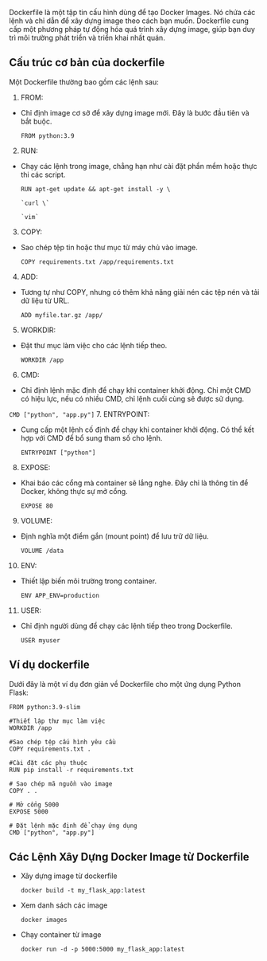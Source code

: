 Dockerfile là một tập tin cấu hình dùng để tạo Docker Images. Nó chứa các lệnh và chỉ dẫn để xây dựng image theo cách bạn muốn. Dockerfile cung cấp một phương pháp tự động hóa quá trình xây dựng image, giúp bạn duy trì môi trường phát triển và triển khai nhất quán.

## Cấu trúc cơ bản của dockerfile
Một Dockerfile thường bao gồm các lệnh sau:

1. FROM:

- Chỉ định image cơ sở để xây dựng image mới. Đây là bước đầu tiên và bắt buộc.
  
  `FROM python:3.9`
2. RUN:

- Chạy các lệnh trong image, chẳng hạn như cài đặt phần mềm hoặc thực thi các script.

  `RUN apt-get update && apt-get install -y \`
      
      `curl \`
      
      `vim`
3. COPY:

- Sao chép tệp tin hoặc thư mục từ máy chủ vào image.
  
  `COPY requirements.txt /app/requirements.txt`
4. ADD:
- Tương tự như COPY, nhưng có thêm khả năng giải nén các tệp nén và tải dữ liệu từ URL.
  
  `ADD myfile.tar.gz /app/`
5. WORKDIR:
- Đặt thư mục làm việc cho các lệnh tiếp theo.
  
  `WORKDIR /app`
6. CMD:
- Chỉ định lệnh mặc định để chạy khi container khởi động. Chỉ một CMD có hiệu lực, nếu có nhiều CMD, chỉ lệnh cuối cùng sẽ được sử dụng.
  
 `CMD ["python", "app.py"]`
7. ENTRYPOINT:
- Cung cấp một lệnh cố định để chạy khi container khởi động. Có thể kết hợp với CMD để bổ sung tham số cho lệnh.
  
  `ENTRYPOINT ["python"]`
8. EXPOSE:
- Khai báo các cổng mà container sẽ lắng nghe. Đây chỉ là thông tin để Docker, không thực sự mở cổng.
  
  `EXPOSE 80`
9. VOLUME:
- Định nghĩa một điểm gắn (mount point) để lưu trữ dữ liệu.
  
  `VOLUME /data`

10. ENV:

- Thiết lập biến môi trường trong container.
  
  `ENV APP_ENV=production`
11. USER:

- Chỉ định người dùng để chạy các lệnh tiếp theo trong Dockerfile.
  
  `USER myuser`

## Ví dụ dockerfile
Dưới đây là một ví dụ đơn giản về Dockerfile cho một ứng dụng Python Flask:

  ```# Sử dụng image cơ sở
FROM python:3.9-slim

#Thiết lập thư mục làm việc
WORKDIR /app

#Sao chép tệp cấu hình yêu cầu
COPY requirements.txt .

#Cài đặt các phụ thuộc
RUN pip install -r requirements.txt

# Sao chép mã nguồn vào image
COPY . .

# Mở cổng 5000
EXPOSE 5000

# Đặt lệnh mặc định để chạy ứng dụng
CMD ["python", "app.py"]
```

## Các Lệnh Xây Dựng Docker Image từ Dockerfile
- Xây dựng image từ dockerfile
  
  `docker build -t my_flask_app:latest`
- Xem danh sách các image
  
  `docker images`
- Chạy container từ image
  
  `docker run -d -p 5000:5000 my_flask_app:latest`
